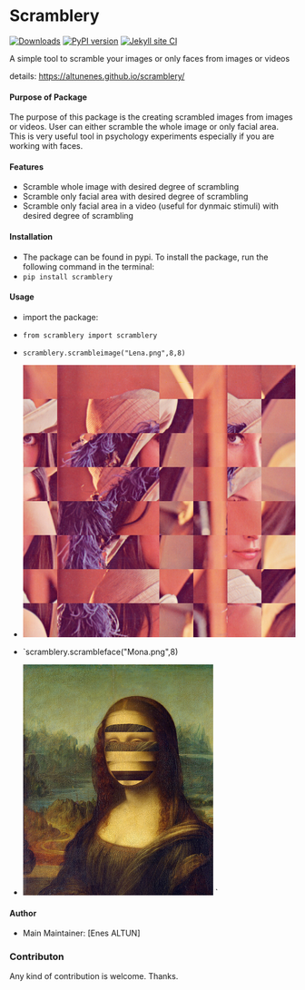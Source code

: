 # Scramblery
[![Downloads](https://pepy.tech/badge/scramblery)](https://pepy.tech/project/scramblery)
[![PyPI version](https://badge.fury.io/py/scramblery.svg)](https://badge.fury.io/py/scramblery)
[![Jekyll site CI](https://github.com/altunenes/scramblery/actions/workflows/jekyll.yml/badge.svg)](https://github.com/altunenes/scramblery/actions/workflows/jekyll.yml)

A simple tool to scramble your images or only faces from images or videos

details: https://altunenes.github.io/scramblery/

#### Purpose of Package
 The purpose of this package is the creating scrambled images from images or videos. User can either scramble the whole image or only facial area.
 This is very useful tool in psychology experiments especially if you are working with faces.

#### **Features**
- Scramble whole image with desired degree of scrambling
- Scramble only facial area with desired degree of scrambling
- Scramble only facial area in a video (useful for dynmaic stimuli) with desired degree of scrambling

#### Installation
- The package can be found in pypi. To install the package, run the following command in the terminal:
- `pip install scramblery`
#### Usage
- import the package:
- `from scramblery import scramblery`
- `scramblery.scrambleimage("Lena.png",8,8)`
- ![8x8](./.assets/Lena.png)

- `scramblery.scrambleface("Mona.png",8)
- ![8x8](./.assets/scrambledImageface.png)
`
#### Author
  -  Main Maintainer: [Enes ALTUN]

### Contributon
 Any kind of contribution is welcome. Thanks.
